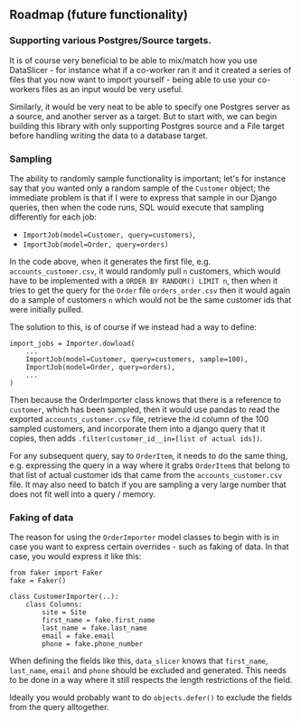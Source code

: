 ## Roadmap (future functionality)

### Supporting various Postgres/Source targets.
It is of course very beneficial to be able to mix/match how you use DataSlicer -
for instance what if a co-worker ran it and it created a series of files that
you now want to import yourself - being able to use your co-workers files as
an input would be very useful.

Similarly, it would be very neat to be able to specify one Postgres server as a
source, and another server as a target. But to start with, we can begin building
this library with only supporting Postgres source and a File target before handling
writing the data to a database target.

### Sampling
The ability to randomly sample functionality is important; let's for instance say that
you wanted only a random sample of the `Customer` object; the immediate problem is that
if I were to express that sample in our Django queries, then when the code runs, SQL
would execute that sampling differently for each job:
  - `ImportJob(model=Customer, query=customers)`,
  - `ImportJob(model=Order, query=orders)`

In the code above, when it generates the first file, e.g. `accounts_customer.csv`, it 
would randomly pull `n` customers, which would have to be implemented with a
`ORDER BY RANDOM() LIMIT n`, then when it tries to get the query for the `Order` file
`orders_order.csv` then it would again do a sample of customers `n` which would not 
be the same customer ids that were initially pulled.

The solution to this, is of course if we instead had a way to define:

```
import_jobs = Importer.dowload(
    ...
    ImportJob(model=Customer, query=customers, sample=100),
    ImportJob(model=Order, query=orders),
    ...
)
```

Then because the OrderImporter class knows that there is a reference to `customer`,
which has been sampled, then it would use pandas to read the exported
`accounts_customer.csv` file, retrieve the id column of the 100 sampled customers, and
incorporate them into a django query that it copies, then adds
`.filter(customer_id__in=[list of actual ids])`.

For any subsequent query, say to `OrderItem`, it needs to do the same thing, e.g. expressing
the query in a way where it grabs `OrderItem`s that belong to that list of actual customer 
ids that came from the `accounts_customer.csv` file. It may also need to batch if you are 
sampling a very large number that does not fit well into a query / memory.

### Faking of data

The reason for using the `OrderImporter` model classes to begin with is in case you want
to express certain overrides - such as faking of data. In that case, you would express it
like this:

```
from faker import Faker
fake = Faker()

class CustomerImporter(..):
    class Columns:
        site = Site 
        first_name = fake.first_name
        last_name = fake.last_name
        email = fake.email
        phone = fake.phone_number
```

When defining the fields like this, `data_slicer` knows that `first_name`, `last_name`, `email`
and `phone` should be excluded and generated. This needs to be done in a way where it still
respects the length restrictions of the field.

Ideally you would probably want to do `objects.defer()` to exclude the fields from the query
alltogether.
